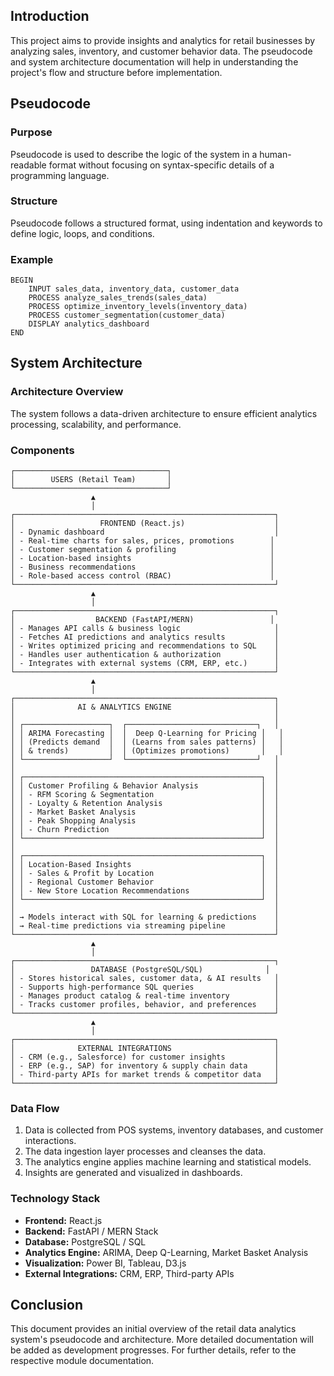 
## Introduction
This project aims to provide insights and analytics for retail businesses by analyzing sales, inventory, and customer behavior data. The pseudocode and system architecture documentation will help in understanding the project's flow and structure before implementation.

## Pseudocode

### Purpose
Pseudocode is used to describe the logic of the system in a human-readable format without focusing on syntax-specific details of a programming language.

### Structure
Pseudocode follows a structured format, using indentation and keywords to define logic, loops, and conditions.

### Example
```plaintext
BEGIN
    INPUT sales_data, inventory_data, customer_data
    PROCESS analyze_sales_trends(sales_data)
    PROCESS optimize_inventory_levels(inventory_data)
    PROCESS customer_segmentation(customer_data)
    DISPLAY analytics_dashboard
END
```

## System Architecture

### Architecture Overview
The system follows a data-driven architecture to ensure efficient analytics processing, scalability, and performance.

### Components
```
┌──────────────────────────────────┐
│        USERS (Retail Team)       │
└──────────────────────────────────┘
                  ▲
                  │
┌──────────────────────────────────────────────────────────┐
│                   FRONTEND (React.js)                    │
│ - Dynamic dashboard                                      │
│ - Real-time charts for sales, prices, promotions        │
│ - Customer segmentation & profiling                     │
│ - Location-based insights                               │
│ - Business recommendations                              │
│ - Role-based access control (RBAC)                      │
└──────────────────────────────────────────────────────────┘
                  ▲
                  │
┌──────────────────────────────────────────────────────────┐
│                  BACKEND (FastAPI/MERN)                 │
│ - Manages API calls & business logic                     │
│ - Fetches AI predictions and analytics results           │
│ - Writes optimized pricing and recommendations to SQL    │
│ - Handles user authentication & authorization            │
│ - Integrates with external systems (CRM, ERP, etc.)      │
└──────────────────────────────────────────────────────────┘
                  ▲
                  │
┌──────────────────────────────────────────────────────────┐
│              AI & ANALYTICS ENGINE                       │
│                                                          │
│ ┌───────────────────┐  ┌─────────────────────────────┐   │
│ │ ARIMA Forecasting │  │  Deep Q-Learning for Pricing │   │
│ │ (Predicts demand  │  │ (Learns from sales patterns) │   │
│ │ & trends)         │  │ (Optimizes promotions)       │   │
│ └───────────────────┘  └─────────────────────────────┘   │
│                                                          │
│ ┌─────────────────────────────────────────────────────┐  │
│ │ Customer Profiling & Behavior Analysis              │  │
│ │ - RFM Scoring & Segmentation                        │  │
│ │ - Loyalty & Retention Analysis                      │  │
│ │ - Market Basket Analysis                            │  │
│ │ - Peak Shopping Analysis                            │  │
│ │ - Churn Prediction                                  │  │
│ └─────────────────────────────────────────────────────┘  │
│                                                          │
│ ┌─────────────────────────────────────────────────────┐  │
│ │ Location-Based Insights                             │  │
│ │ - Sales & Profit by Location                        │  │
│ │ - Regional Customer Behavior                        │  │
│ │ - New Store Location Recommendations                │  │
│ └─────────────────────────────────────────────────────┘  │
│                                                          │
│ → Models interact with SQL for learning & predictions    │
│ → Real-time predictions via streaming pipeline           │
└──────────────────────────────────────────────────────────┘
                  ▲
                  │
┌──────────────────────────────────────────────────────────┐
│                 DATABASE (PostgreSQL/SQL)              │
│ - Stores historical sales, customer data, & AI results   │
│ - Supports high-performance SQL queries                  │
│ - Manages product catalog & real-time inventory          │
│ - Tracks customer profiles, behavior, and preferences    │
└──────────────────────────────────────────────────────────┘
                  ▲
                  │
┌──────────────────────────────────────────────────────────┐
│              EXTERNAL INTEGRATIONS                       │
│ - CRM (e.g., Salesforce) for customer insights           │
│ - ERP (e.g., SAP) for inventory & supply chain data      │
│ - Third-party APIs for market trends & competitor data   │
└──────────────────────────────────────────────────────────┘
```

### Data Flow
1. Data is collected from POS systems, inventory databases, and customer interactions.
2. The data ingestion layer processes and cleanses the data.
3. The analytics engine applies machine learning and statistical models.
4. Insights are generated and visualized in dashboards.

### Technology Stack
- **Frontend:** React.js
- **Backend:** FastAPI / MERN Stack
- **Database:** PostgreSQL / SQL
- **Analytics Engine:** ARIMA, Deep Q-Learning, Market Basket Analysis
- **Visualization:** Power BI, Tableau, D3.js
- **External Integrations:** CRM, ERP, Third-party APIs

## Conclusion
This document provides an initial overview of the retail data analytics system's pseudocode and architecture. More detailed documentation will be added as development progresses. For further details, refer to the respective module documentation.

